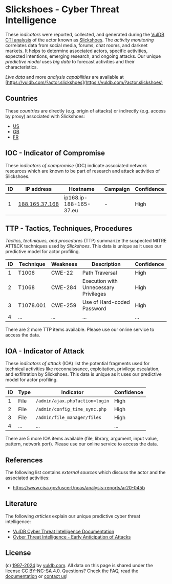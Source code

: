 # Slickshoes - Cyber Threat Intelligence

These _indicators_ were reported, collected, and generated during the [VulDB CTI analysis](https://vuldb.com/?kb.cti) of the actor known as [Slickshoes](https://vuldb.com/?actor.slickshoes). The _activity monitoring_ correlates data from social media, forums, chat rooms, and darknet markets. It helps to determine associated actors, specific activities, expected intentions, emerging research, and ongoing attacks. Our unique _predictive model_ uses _big data_ to forecast activities and their characteristics.

_Live data_ and more _analysis capabilities_ are available at [https://vuldb.com/?actor.slickshoes](https://vuldb.com/?actor.slickshoes)

## Countries

These _countries_ are directly (e.g. origin of attacks) or indirectly (e.g. access by proxy) associated with Slickshoes:

* [US](https://vuldb.com/?country.us)
* [GB](https://vuldb.com/?country.gb)
* [FR](https://vuldb.com/?country.fr)

## IOC - Indicator of Compromise

These _indicators of compromise_ (IOC) indicate associated network resources which are known to be part of research and attack activities of Slickshoes.

ID | IP address | Hostname | Campaign | Confidence
-- | ---------- | -------- | -------- | ----------
1 | [188.165.37.168](https://vuldb.com/?ip.188.165.37.168) | ip168.ip-188-165-37.eu | - | High

## TTP - Tactics, Techniques, Procedures

_Tactics, techniques, and procedures_ (TTP) summarize the suspected MITRE ATT&CK techniques used by _Slickshoes_. This data is unique as it uses our predictive model for actor profiling.

ID | Technique | Weakness | Description | Confidence
-- | --------- | -------- | ----------- | ----------
1 | T1006 | CWE-22 | Path Traversal | High
2 | T1068 | CWE-284 | Execution with Unnecessary Privileges | High
3 | T1078.001 | CWE-259 | Use of Hard-coded Password | High
4 | ... | ... | ... | ...

There are 2 more TTP items available. Please use our online service to access the data.

## IOA - Indicator of Attack

These _indicators of attack_ (IOA) list the potential fragments used for technical activities like reconnaissance, exploitation, privilege escalation, and exfiltration by Slickshoes. This data is unique as it uses our predictive model for actor profiling.

ID | Type | Indicator | Confidence
-- | ---- | --------- | ----------
1 | File | `/admin/ajax.php?action=login` | High
2 | File | `/admin/config_time_sync.php` | High
3 | File | `/admin/file_manager/files` | High
4 | ... | ... | ...

There are 5 more IOA items available (file, library, argument, input value, pattern, network port). Please use our online service to access the data.

## References

The following list contains _external sources_ which discuss the actor and the associated activities:

* https://www.cisa.gov/uscert/ncas/analysis-reports/ar20-045b

## Literature

The following _articles_ explain our unique predictive cyber threat intelligence:

* [VulDB Cyber Threat Intelligence Documentation](https://vuldb.com/?kb.cti)
* [Cyber Threat Intelligence - Early Anticipation of Attacks](https://www.scip.ch/en/?labs.20201022)

## License

(c) [1997-2024](https://vuldb.com/?kb.changelog) by [vuldb.com](https://vuldb.com/?kb.about). All data on this page is shared under the license [CC BY-NC-SA 4.0](https://creativecommons.org/licenses/by-nc-sa/4.0/). Questions? Check the [FAQ](https://vuldb.com/?kb.faq), read the [documentation](https://vuldb.com/?kb) or [contact us](https://vuldb.com/?contact)!
